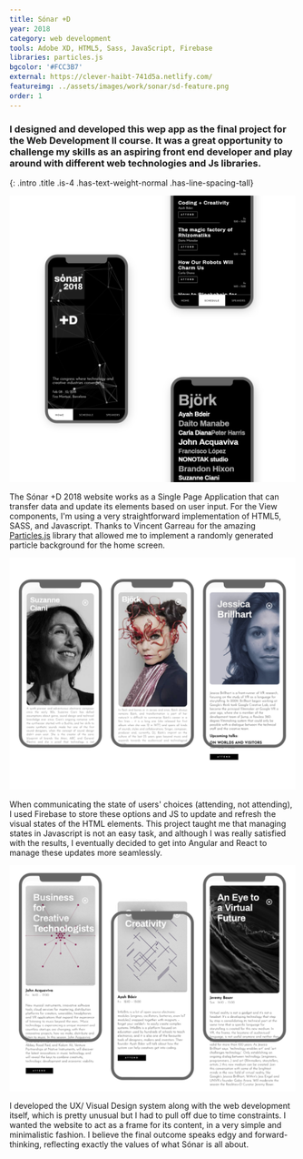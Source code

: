 ```yaml
---
title: Sónar +D
year: 2018
category: web development
tools: Adobe XD, HTML5, Sass, JavaScript, Firebase
libraries: particles.js
bgcolor: '#FCC3B7'
external: https://clever-haibt-741d5a.netlify.com/
featureimg: ../assets/images/work/sonar/sd-feature.png
order: 1
---
```


### I designed and developed this wep app as the final project for the Web Development II course. It was a great opportunity to challenge my skills as an aspiring front end developer and play around with different web technologies and Js libraries.
{: .intro .title .is-4 .has-text-weight-normal .has-line-spacing-tall}

![Sónar +D](../assets/images/work/sonar/sd-1.png "Sónar +D")

The Sónar +D 2018 website works as a Single Page Application that can transfer data and update its elements based on user input. For the View components, I'm using a very straightforward implementation of HTML5, SASS, and Javascript. Thanks to Vincent Garreau for the amazing [Particles.js](https://vincentgarreau.com/particles.js/ "Particles.js") library that allowed me to implement a randomly generated particle background for the home screen.

![Sónar +D](../assets/images/work/sonar/sd-2.png "Sónar +D")

When communicating the state of users' choices (attending, not attending), I used Firebase to store these options and JS to update and refresh the visual states of the HTML elements. This project taught me that managing states in Javascript is not an easy task, and although I was really satisfied with the results, I eventually decided to get into Angular and React to manage these updates more seamlessly.

![Sónar +D](../assets/images/work/sonar/sd-3.png "Sónar +D")

I developed the UX/ Visual Design system along with the web development itself, which is pretty unusual but I had to pull off due to time constraints. I wanted the website to act as a frame for its content, in a very simple and minimalistic fashion. I believe the final outcome speaks edgy and forward-thinking, reflecting exactly the values of what Sónar is all about.